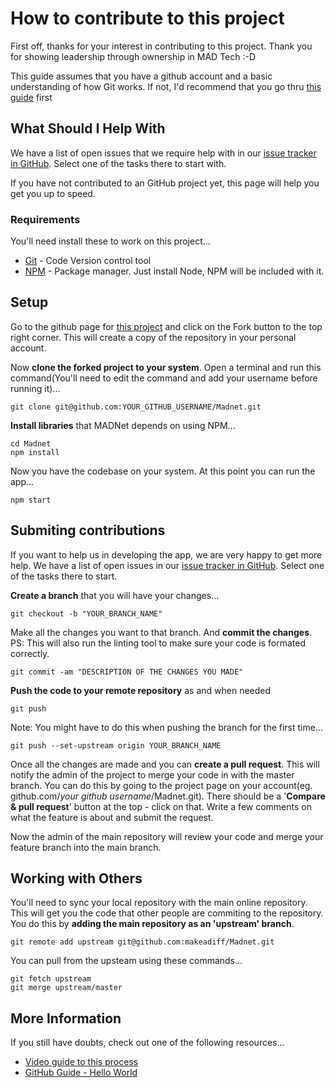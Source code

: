 # How to contribute to this project

First off, thanks for your interest in contributing to this project. Thank you for showing leadership through ownership in MAD Tech :-D

This guide assumes that you have a github account and a basic understanding of how Git works. If not, I'd recommend that you go thru [this guide](https://kbroman.org/github_tutorial/) first

## What Should I Help With

We have a list of open issues that we require help with in our [issue tracker in GitHub](https://github.com/makeadiff/Madnet/issues). Select one of the tasks there to start with. 

If you have not contributed to an GitHub project yet, this page will help you get you up to speed.

### Requirements

You'll need install these to work on this project...

- [Git](https://git-scm.com/) - Code Version control tool
- [NPM](https://nodejs.org/en/download/) - Package manager. Just install Node, NPM will be included with it.

## Setup

Go to the github page for [this project](https://github.com/makeadiff/Madnet) and click on the Fork button to the top right corner. This will create a copy of the repository in your personal account.

Now **clone the forked project to your system**. Open a terminal and run this command(You'll need to edit the command and add your username before running it)...

```
git clone git@github.com:YOUR_GITHUB_USERNAME/Madnet.git
```

**Install libraries** that MADNet depends on using NPM...

```
cd Madnet
npm install
```

Now you have the codebase on your system. At this point you can run the app...

```
npm start
```

## Submiting contributions

If you want to help us in developing the app, we are very happy to get more help. We have a list of open issues in our [issue tracker in GitHub](https://github.com/makeadiff/Madnet/issues). Select one of the tasks there to start. 

**Create a branch** that you will have your changes...

```
git checkout -b "YOUR_BRANCH_NAME"
```

Make all the changes you want to that branch. And **commit the changes**. PS: This will also run the linting tool to make sure your code is formated correctly.

```
git commit -am "DESCRIPTION OF THE CHANGES YOU MADE"
```

**Push the code to your remote repository** as and when needed

```
git push
```

Note: You might have to do this when pushing the branch for the first time...

```
git push --set-upstream origin YOUR_BRANCH_NAME
```

Once all the changes are made and you can **create a pull request**. This will notify the admin of the project to merge your code in with the master branch. You can do this by going to the project page on your account(eg. github.com/*your github username*/Madnet.git). There should be a '**Compare & pull request**' button at the top - click on that. Write a few comments on what the feature is about and submit the request.

Now the admin of the main repository will review your code and merge your feature branch into the main branch.

## Working with Others 

You'll need to sync your local repository with the main online repository. This will get you the code that other people are commiting to the repository. You do this by **adding the main repository as an 'upstream' branch**.

```
git remote add upstream git@github.com:makeadiff/Madnet.git
```

You can pull from the upsteam using these commands...

```
git fetch upstream
git merge upstream/master
```

## More Information

If you still have doubts, check out one of the following resources...

- [Video guide to this process](https://www.youtube.com/watch?v=8UguQzmswC4)
- [GitHub Guide - Hello World](https://guides.github.com/activities/hello-world/)

